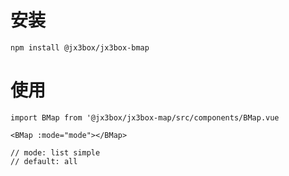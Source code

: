 # 安装

```
npm install @jx3box/jx3box-bmap
```

# 使用

```
import BMap from '@jx3box/jx3box-map/src/components/BMap.vue

<BMap :mode="mode"></BMap>

// mode: list simple
// default: all
```
